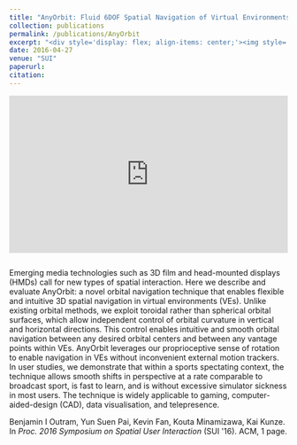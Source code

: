 ```yaml
---
title: "AnyOrbit: Fluid 6DOF Spatial Navigation of Virtual Environments using Orbital Motion"
collection: publications
permalink: /publications/AnyOrbit
excerpt: "<div style='display: flex; align-items: center;'><img style='float: left; margin-right: 20px; margin-bottom: 10px;' src='/images/anyorbit.png'>AnyOrbit is a 3D navigation technique using only the head motion."
date: 2016-04-27
venue: "SUI"
paperurl:
citation:
---
```


<iframe style="width: 100%; aspect-ratio: 16 / 9; border: none; margin-bottom: 1em;" src="https://www.youtube.com/embed/OiTlCbtmGTY" title="YouTube video player" frameborder="0" allow="accelerometer; autoplay; clipboard-write; encrypted-media; gyroscope; picture-in-picture" allowfullscreen></iframe>

Emerging media technologies such as 3D film and head-mounted displays (HMDs) call for new types of spatial interaction. Here we describe and evaluate AnyOrbit: a novel orbital navigation technique that enables flexible and intuitive 3D spatial navigation in virtual environments (VEs). Unlike existing orbital methods, we exploit toroidal rather than spherical orbital surfaces, which allow independent control of orbital curvature in vertical and horizontal directions. This control enables intuitive and smooth orbital navigation between any desired orbital centers and between any vantage points within VEs. AnyOrbit leverages our proprioceptive sense of rotation to enable navigation in VEs without inconvenient external motion trackers. In user studies, we demonstrate that within a sports spectating context, the technique allows smooth shifts in perspective at a rate comparable to broadcast sport, is fast to learn, and is without excessive simulator sickness in most users. The technique is widely applicable to gaming, computer-aided-design (CAD), data visualisation, and telepresence.

Benjamin I Outram, Yun Suen Pai, Kevin Fan, Kouta Minamizawa, Kai Kunze. In *Proc. 2016 Symposium on Spatial User Interaction* (SUI '16). ACM, 1 page.